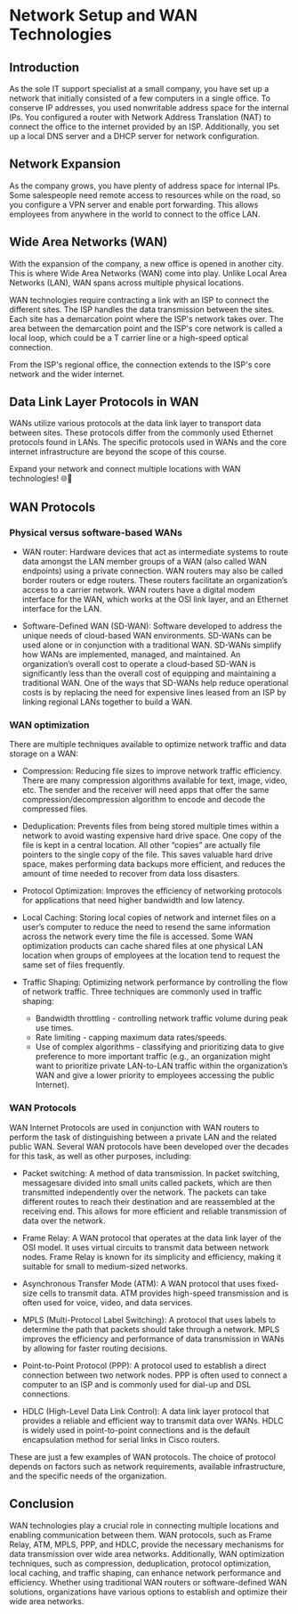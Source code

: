 # Network Setup and WAN Technologies

## Introduction

As the sole IT support specialist at a small company, you have set up a network that initially consisted of a few computers in a single office. To conserve IP addresses, you used nonwritable address space for the internal IPs. You configured a router with Network Address Translation (NAT) to connect the office to the internet provided by an ISP. Additionally, you set up a local DNS server and a DHCP server for network configuration.

## Network Expansion

As the company grows, you have plenty of address space for internal IPs. Some salespeople need remote access to resources while on the road, so you configure a VPN server and enable port forwarding. This allows employees from anywhere in the world to connect to the office LAN.

## Wide Area Networks (WAN)

With the expansion of the company, a new office is opened in another city. This is where Wide Area Networks (WAN) come into play. Unlike Local Area Networks (LAN), WAN spans across multiple physical locations.

WAN technologies require contracting a link with an ISP to connect the different sites. The ISP handles the data transmission between the sites. Each site has a demarcation point where the ISP's network takes over. The area between the demarcation point and the ISP's core network is called a local loop, which could be a T carrier line or a high-speed optical connection.

From the ISP's regional office, the connection extends to the ISP's core network and the wider internet.

## Data Link Layer Protocols in WAN

WANs utilize various protocols at the data link layer to transport data between sites. These protocols differ from the commonly used Ethernet protocols found in LANs. The specific protocols used in WANs and the core internet infrastructure are beyond the scope of this course.

Expand your network and connect multiple locations with WAN technologies! 🌐💼

## WAN Protocols

### Physical versus software-based WANs
- WAN router: Hardware devices that act as intermediate systems to route data amongst the LAN member groups of a WAN (also called WAN endpoints) using a private connection. WAN routers may also be called border routers or edge routers. These routers facilitate an organization’s access to a carrier network. WAN routers have a digital modem interface for the WAN, which works at the OSI link layer, and an Ethernet interface for the LAN.

- Software-Defined WAN (SD-WAN): Software developed to address the unique needs of cloud-based WAN environments. SD-WANs can be used alone or in conjunction with a traditional WAN. SD-WANs simplify how WANs are implemented, managed, and maintained. An organization’s overall cost to operate a cloud-based SD-WAN is significantly less than the overall cost of equipping and maintaining a traditional WAN. One of the ways that SD-WANs help reduce operational costs is by replacing the need for expensive lines leased from an ISP by linking regional LANs together to build a WAN. 

### WAN optimization
There are multiple techniques available to optimize network traffic and data storage on a WAN: 

- Compression: Reducing file sizes to improve network traffic efficiency. There are many compression algorithms available for text, image, video, etc. The sender and the receiver will need apps that offer the same compression/decompression algorithm to encode and decode the compressed files.

- Deduplication: Prevents files from being stored multiple times within a network to avoid wasting expensive hard drive space. One copy of the file is kept in a central location. All other “copies” are actually file pointers to the single copy of the file. This saves valuable hard drive space, makes performing data backups more efficient, and reduces the amount of time needed to recover from data loss disasters. 

- Protocol Optimization: Improves the efficiency of networking protocols for applications that need higher bandwidth and low latency. 

- Local Caching: Storing local copies of network and internet files on a user’s computer to reduce the need to resend the same information across the network every time the file is accessed. Some WAN optimization products can cache shared files at one physical LAN location when groups of employees at the location tend to request the same set of files frequently.

- Traffic Shaping: Optimizing network performance by controlling the flow of network traffic. Three techniques are commonly used in traffic shaping: 
  - Bandwidth throttling - controlling network traffic volume during peak use times.
  - Rate limiting - capping maximum data rates/speeds.
  - Use of complex algorithms - classifying and prioritizing data to give preference to more important traffic (e.g., an organization might want to prioritize private LAN-to-LAN traffic within the organization’s WAN and give a lower priority to employees accessing the public Internet).

### WAN Protocols
WAN Internet Protocols are used in conjunction with WAN routers to perform the task of distinguishing between a private LAN and the related public WAN. Several WAN protocols have been developed over the decades for this task, as well as other purposes, including: 

- Packet switching: A method of data transmission. In packet switching, messagesare divided into small units called packets, which are then transmitted independently over the network. The packets can take different routes to reach their destination and are reassembled at the receiving end. This allows for more efficient and reliable transmission of data over the network.

- Frame Relay: A WAN protocol that operates at the data link layer of the OSI model. It uses virtual circuits to transmit data between network nodes. Frame Relay is known for its simplicity and efficiency, making it suitable for small to medium-sized networks.

- Asynchronous Transfer Mode (ATM): A WAN protocol that uses fixed-size cells to transmit data. ATM provides high-speed transmission and is often used for voice, video, and data services.

- MPLS (Multi-Protocol Label Switching): A protocol that uses labels to determine the path that packets should take through a network. MPLS improves the efficiency and performance of data transmission in WANs by allowing for faster routing decisions.

- Point-to-Point Protocol (PPP): A protocol used to establish a direct connection between two network nodes. PPP is often used to connect a computer to an ISP and is commonly used for dial-up and DSL connections.

- HDLC (High-Level Data Link Control): A data link layer protocol that provides a reliable and efficient way to transmit data over WANs. HDLC is widely used in point-to-point connections and is the default encapsulation method for serial links in Cisco routers.

These are just a few examples of WAN protocols. The choice of protocol depends on factors such as network requirements, available infrastructure, and the specific needs of the organization.

## Conclusion
WAN technologies play a crucial role in connecting multiple locations and enabling communication between them. WAN protocols, such as Frame Relay, ATM, MPLS, PPP, and HDLC, provide the necessary mechanisms for data transmission over wide area networks. Additionally, WAN optimization techniques, such as compression, deduplication, protocol optimization, local caching, and traffic shaping, can enhance network performance and efficiency. Whether using traditional WAN routers or software-defined WAN solutions, organizations have various options to establish and optimize their wide area networks.